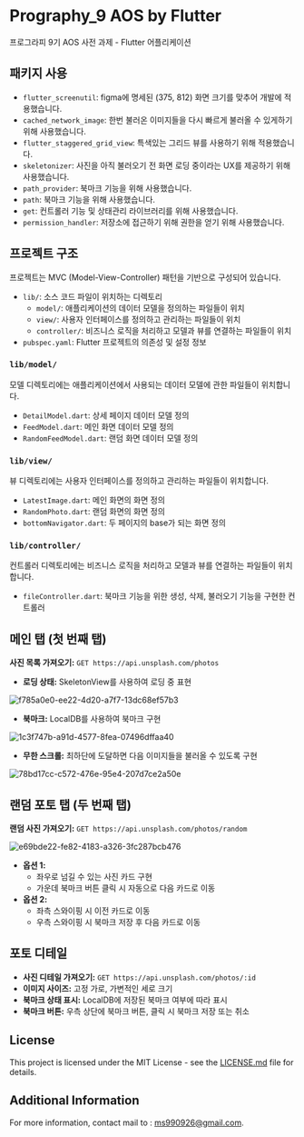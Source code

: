 # Prography_9 AOS by Flutter

프로그라피 9기 AOS 사전 과제 - Flutter 어플리케이션

## 패키지 사용

- `flutter_screenutil`: figma에 명세된 (375, 812) 화면 크기를 맞추어 개발에 적용했습니다.
- `cached_network_image`: 한번 불러온 이미지들을 다시 빠르게 불러올 수 있게하기 위해 사용했습니다.
- `flutter_staggered_grid_view`: 특색있는 그리드 뷰를 사용하기 위해 적용했습니다.
- `skeletonizer`: 사진을 아직 불러오기 전 화면 로딩 중이라는 UX를 제공하기 위해 사용했습니다.
- `path_provider`: 북마크 기능을 위해 사용했습니다.
- `path`: 북마크 기능을 위해 사용했습니다.
- `get`: 컨트롤러 기능 및 상태관리 라이브러리를 위해 사용했습니다.
- `permission_handler`: 저장소에 접근하기 위해 권한을 얻기 위해 사용했습니다.
  
## 프로젝트 구조

프로젝트는 MVC (Model-View-Controller) 패턴을 기반으로 구성되어 있습니다.

- `lib/`: 소스 코드 파일이 위치하는 디렉토리
    - `model/`: 애플리케이션의 데이터 모델을 정의하는 파일들이 위치
    - `view/`: 사용자 인터페이스를 정의하고 관리하는 파일들이 위치
    - `controller/`: 비즈니스 로직을 처리하고 모델과 뷰를 연결하는 파일들이 위치
- `pubspec.yaml`: Flutter 프로젝트의 의존성 및 설정 정보

### `lib/model/`

모델 디렉토리에는 애플리케이션에서 사용되는 데이터 모델에 관한 파일들이 위치합니다.

- `DetailModel.dart`: 상세 페이지 데이터 모델 정의
- `FeedModel.dart`: 메인 화면 데이터 모델 정의
- `RandomFeedModel.dart`: 랜덤 화면 데이터 모델 정의

### `lib/view/`

뷰 디렉토리에는 사용자 인터페이스를 정의하고 관리하는 파일들이 위치합니다.

- `LatestImage.dart`: 메인 화면의 화면 정의
- `RandomPhoto.dart`: 랜덤 화면의 화면 정의
- `bottomNavigator.dart`: 두 페이지의 base가 되는 화면 정의

### `lib/controller/`

컨트롤러 디렉토리에는 비즈니스 로직을 처리하고 모델과 뷰를 연결하는 파일들이 위치합니다.

- `fileController.dart`: 북마크 기능을 위한 생성, 삭제, 불러오기 기능을 구현한 컨트롤러

## 메인 탭 (첫 번째 탭)

**사진 목록 가져오기:** `GET https://api.unsplash.com/photos`
- **로딩 상태:** SkeletonView를 사용하여 로딩 중 표현

![f785a0e0-ee22-4d20-a7f7-13dc68ef57b3](https://github.com/alstjrwjd99/Prography_9/assets/42230162/690a0512-b95d-4941-a14a-0c5082dd5237)

- **북마크:** LocalDB를 사용하여 북마크 구현

![1c3f747b-a91d-4577-8fea-07496dffaa40](https://github.com/alstjrwjd99/Prography_9/assets/42230162/ed376a83-b372-43ab-abb4-9aa19e4b2c8e)

- **무한 스크롤:** 최하단에 도달하면 다음 이미지들을 불러올 수 있도록 구현

![78bd17cc-c572-476e-95e4-207d7ce2a50e](https://github.com/alstjrwjd99/Prography_9/assets/42230162/0a48e35a-490f-4ac8-a30a-da82a4b2294e)

## 랜덤 포토 탭 (두 번째 탭)

**랜덤 사진 가져오기:** `GET https://api.unsplash.com/photos/random`

![e69bde22-fe82-4183-a326-3fc287bcb476](https://github.com/alstjrwjd99/Prography_9/assets/42230162/e0fdb157-020d-48d0-830c-dbdca0e58850)

- **옵션 1:**
    - 좌우로 넘길 수 있는 사진 카드 구현
    - 가운데 북마크 버튼 클릭 시 자동으로 다음 카드로 이동
- **옵션 2:**
    - 좌측 스와이핑 시 이전 카드로 이동
    - 우측 스와이핑 시 북마크 저장 후 다음 카드로 이동

## 포토 디테일

- **사진 디테일 가져오기:** `GET https://api.unsplash.com/photos/:id`
- **이미지 사이즈:** 고정 가로, 가변적인 세로 크기
- **북마크 상태 표시:** LocalDB에 저장된 북마크 여부에 따라 표시
- **북마크 버튼:** 우측 상단에 북마크 버튼, 클릭 시 북마크 저장 또는 취소

## License

This project is licensed under the MIT License - see the [LICENSE.md](LICENSE.md) file for details.

## Additional Information

For more information, contact mail to : ms990926@gmail.com.
